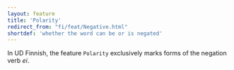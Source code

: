 ```yaml
---
layout: feature
title: 'Polarity'
redirect_from: "fi/feat/Negative.html"
shortdef: 'whether the word can be or is negated'
---
```


In UD Finnish, the feature `Polarity` exclusively marks forms of the
negation verb *ei*.
<!-- Interlanguage links updated Út zář 29 20:23:11 CEST 2020 -->
